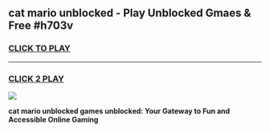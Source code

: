 
## cat mario unblocked - Play Unblocked Gmaes & Free #h703v
<h3>
<a href="https://news.freeplayer.one?title=cat_mario_unblocked&ref=24F">CLICK TO PLAY</a></h3>
<hr>

<h3>
<a href="https://news.freeplayer.one?title=cat_mario_unblocked&ref=24F">CLICK 2 PLAY</a>
  
</h3>

<a href="https://news.freeplayer.one?title=cat_mario_unblocked&ref=24F/"><img src="https://clearcache.store/games.png"></a>


**cat mario unblocked games unblocked: Your Gateway to Fun and Accessible Online Gaming**
